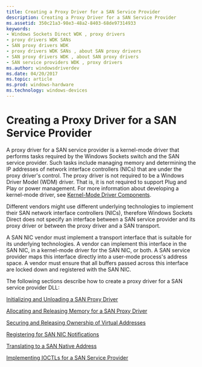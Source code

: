 ```yaml
---
title: Creating a Proxy Driver for a SAN Service Provider
description: Creating a Proxy Driver for a SAN Service Provider
ms.assetid: 350c21a3-98e3-48a2-8403-68de97314933
keywords:
- Windows Sockets Direct WDK , proxy drivers
- proxy drivers WDK SANs
- SAN proxy drivers WDK
- proxy drivers WDK SANs , about SAN proxy drivers
- SAN proxy drivers WDK , about SAN proxy drivers
- SAN service providers WDK , proxy drivers
ms.author: windowsdriverdev
ms.date: 04/20/2017
ms.topic: article
ms.prod: windows-hardware
ms.technology: windows-devices
---
```


# Creating a Proxy Driver for a SAN Service Provider





A proxy driver for a SAN service provider is a kernel-mode driver that performs tasks required by the Windows Sockets switch and the SAN service provider. Such tasks include managing memory and determining the IP addresses of network interface controllers (NICs) that are under the proxy driver's control. The proxy driver is not required to be a Windows Driver Model (WDM) driver. That is, it is not required to support Plug and Play or power management. For more information about developing a kernel-mode driver, see [Kernel-Mode Driver Components](https://msdn.microsoft.com/library/windows/hardware/ff553213).

Different vendors might use different underlying technologies to implement their SAN network interface controllers (NICs), therefore Windows Sockets Direct does not specify an interface between a SAN service provider and its proxy driver or between the proxy driver and a SAN transport.

A SAN NIC vendor must implement a transport interface that is suitable for its underlying technologies. A vendor can implement this interface in the SAN NIC, in a kernel-mode driver for the SAN NIC, or both. A SAN service provider maps this interface directly into a user-mode process's address space. A vendor must ensure that all buffers passed across this interface are locked down and registered with the SAN NIC.

The following sections describe how to create a proxy driver for a SAN service provider DLL:

[Initializing and Unloading a SAN Proxy Driver](initializing-and-unloading-a-san-proxy-driver.md)

[Allocating and Releasing Memory for a SAN Proxy Driver](allocating-and-releasing-memory-for-a-san-proxy-driver.md)

[Securing and Releasing Ownership of Virtual Addresses](securing-and-releasing-ownership-of-virtual-addresses.md)

[Registering for SAN NIC Notifications](registering-for-san-nic-notifications.md)

[Translating to a SAN Native Address](translating-to-a-san-native-address.md)

[Implementing IOCTLs for a SAN Service Provider](implementing-ioctls-for-a-san-service-provider.md)

 

 





